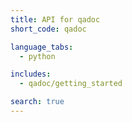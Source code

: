 ```yaml
---
title: API for qadoc
short_code: qadoc

language_tabs:
  - python

includes:
  - qadoc/getting_started

search: true
---
```

